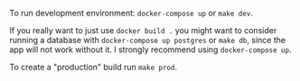 To run development environment: `docker-compose up` or `make dev`.

If you really want to just use `docker build .` you might want to consider running a database with `docker-compose up postgres` or `make db`, since the app will not work without it. I strongly recommend using `docker-compose up`.

To create a "production" build run `make prod`.